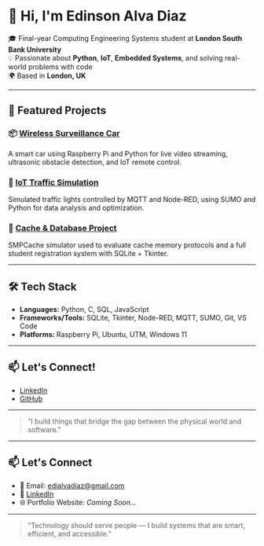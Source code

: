 # 👋 Hi, I'm Edinson Alva Diaz

🎓 Final-year Computing Engineering Systems student at **London South Bank University**  
💡 Passionate about **Python**, **IoT**, **Embedded Systems**, and solving real-world problems with code  
🌍 Based in **London, UK**

---

## 🚀 Featured Projects

### 📦 [Wireless Surveillance Car](https://github.com/Edi2806/Wireless-Surveillance-Car)  
A smart car using Raspberry Pi and Python for live video streaming, ultrasonic obstacle detection, and IoT remote control.

### 🚦 [IoT Traffic Simulation](https://github.com/Edi2806/IoT-Traffic-Simulation) 
Simulated traffic lights controlled by MQTT and Node-RED, using SUMO and Python for data analysis and optimization.

### 💾 [Cache & Database Project](https://github.com/Edi2806/Cache-and-Database-Project)  
SMPCache simulator used to evaluate cache memory protocols and a full student registration system with SQLite + Tkinter.

---

## 🛠️ Tech Stack

- **Languages:** Python, C, SQL, JavaScript  
- **Frameworks/Tools:** SQLite, Tkinter, Node-RED, MQTT, SUMO, Git, VS Code  
- **Platforms:** Raspberry Pi, Ubuntu, UTM, Windows 11  

---

## 📫 Let's Connect!

- [LinkedIn](https://www.linkedin.com/in/your-profile)  
- [GitHub](https://github.com/Edi2806)

---

> “I build things that bridge the gap between the physical world and software.”


---

## 📫 Let's Connect

- 📧 Email: [edialvadiaz@gmail.com](mailto:edialvadiaz@gmail.com)  
- 💼 [LinkedIn](https://www.linkedin.com/in/edinson-alva-080286229/)  
- 🌐 Portfolio Website: *Coming Soon...*

---

> "Technology should serve people — I build systems that are smart, efficient, and accessible."

